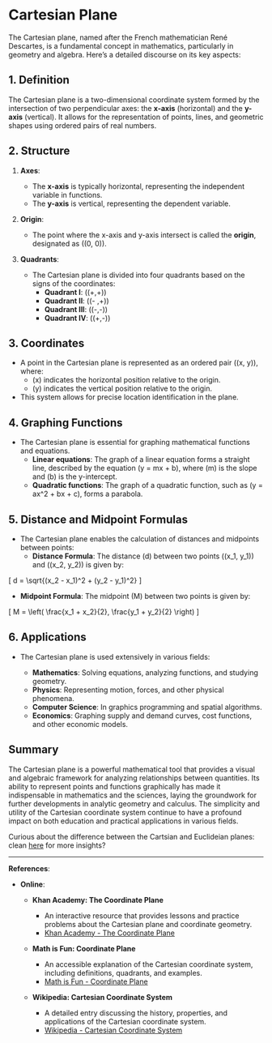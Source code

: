 # **Cartesian Plane**

The Cartesian plane, named after the French mathematician René Descartes, is a fundamental concept in mathematics, particularly in geometry and algebra. Here’s a detailed discourse on its key aspects:

## 1. Definition

The Cartesian plane is a two-dimensional coordinate system formed by the intersection of two perpendicular axes: the **x-axis** (horizontal) and the **y-axis** (vertical). It allows for the representation of points, lines, and geometric shapes using ordered pairs of real numbers.

## 2. Structure

1. **Axes**:
    - The **x-axis** is typically horizontal, representing the independent variable in functions.
    - The **y-axis** is vertical, representing the dependent variable.

2. **Origin**: 
    - The point where the x-axis and y-axis intersect is called the **origin**, designated as \((0, 0)\).

3. **Quadrants**:
    - The Cartesian plane is divided into four quadrants based on the signs of the coordinates:
        - **Quadrant I**: \((+,+)\)
        - **Quadrant II**: \((- ,+)\)
        - **Quadrant III**: \((-,-)\)
        - **Quadrant IV**: \((+,-)\)


## 3. Coordinates

- A point in the Cartesian plane is represented as an ordered pair \((x, y)\), where:
    - \(x\) indicates the horizontal position relative to the origin.
    - \(y\) indicates the vertical position relative to the origin.
- This system allows for precise location identification in the plane.

## 4. Graphing Functions

- The Cartesian plane is essential for graphing mathematical functions and equations.
    - **Linear equations**: The graph of a linear equation forms a straight line, described by the equation \(y = mx + b\), where \(m\) is the slope and \(b\) is the y-intercept.
    - **Quadratic functions**: The graph of a quadratic function, such as \(y = ax^2 + bx + c\), forms a parabola.
  
## 5. Distance and Midpoint Formulas

- The Cartesian plane enables the calculation of distances and midpoints between points:
    - **Distance Formula**: The distance \(d\) between two points \((x_1, y_1)\) and \((x_2, y_2)\) is given by:

\[
d = \sqrt{(x_2 - x_1)^2 + (y_2 - y_1)^2}
\]

  - **Midpoint Formula**: The midpoint \(M\) between two points is given by:

\[
M = \left( \frac{x_1 + x_2}{2}, \frac{y_1 + y_2}{2} \right)
\]


## 6. Applications
- The Cartesian plane is used extensively in various fields:

  - **Mathematics**: Solving equations, analyzing functions, and studying geometry.
  - **Physics**: Representing motion, forces, and other physical phenomena.
  - **Computer Science**: In graphics programming and spatial algorithms.
  - **Economics**: Graphing supply and demand curves, cost functions, and other economic models.

## Summary

The Cartesian plane is a powerful mathematical tool that provides a visual and algebraic framework for analyzing relationships between quantities. Its ability to represent points and functions graphically has made it indispensable in mathematics and the sciences, laying the groundwork for further developments in analytic geometry and calculus. The simplicity and utility of the Cartesian coordinate system continue to have a profound impact on both education and practical applications in various fields.

Curious about the difference between the Cartsian and Euclideian planes: clean [here](../../resources/cartesian-vs-euclidean-plane.md) for more insights?

---

**References**:


* **Online**:

    * **Khan Academy: The Coordinate Plane**
        - An interactive resource that provides lessons and practice problems about the Cartesian plane and coordinate geometry.
        - [Khan Academy - The Coordinate Plane](https://www.khanacademy.org/math/geometry/hs-geo-analytic-geometry)

    * **Math is Fun: Coordinate Plane**
        - An accessible explanation of the Cartesian coordinate system, including definitions, quadrants, and examples.
        - [Math is Fun - Coordinate Plane](https://www.mathsisfun.com/geometry/cartesian-coordinates.html)

    * **Wikipedia: Cartesian Coordinate System**
        - A detailed entry discussing the history, properties, and applications of the Cartesian coordinate system.
        - [Wikipedia - Cartesian Coordinate System](https://en.wikipedia.org/wiki/Cartesian_coordinate_system)